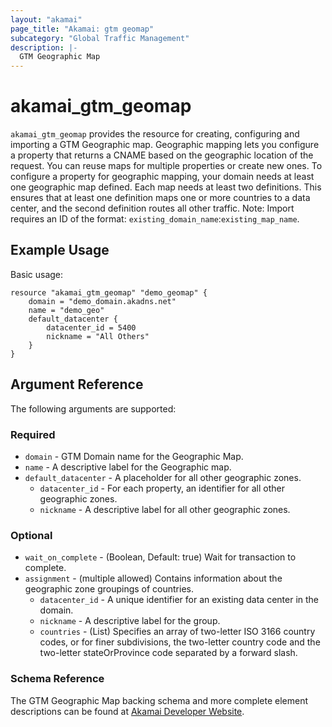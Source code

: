 ```yaml
---
layout: "akamai"
page_title: "Akamai: gtm geomap"
subcategory: "Global Traffic Management"  
description: |-
  GTM Geographic Map
---
```


# akamai_gtm_geomap

`akamai_gtm_geomap` provides the resource for creating, configuring and importing a GTM Geographic map. Geographic mapping lets you configure a property that returns a CNAME based on the geographic location of the request. You can reuse maps for multiple properties or create new ones. To configure a property for geographic mapping, your domain needs at least one geographic map defined. Each map needs at least two definitions. This ensures that at least one definition maps one or more countries to a data center, and the second definition routes all other traffic. Note: Import requires an ID of the format: `existing_domain_name`:`existing_map_name`.

## Example Usage

Basic usage:

```hcl
resource "akamai_gtm_geomap" "demo_geomap" {
    domain = "demo_domain.akadns.net"
    name = "demo_geo"
    default_datacenter {
        datacenter_id = 5400
        nickname = "All Others"
    }
}
```

## Argument Reference

The following arguments are supported:

### Required

* `domain` - GTM Domain name for the Geographic Map.
* `name` - A descriptive label for the Geographic map.
* `default_datacenter` - A placeholder for all other geographic zones.
  * `datacenter_id` - For each property, an identifier for all other geographic zones.
  * `nickname` - A descriptive label for all other geographic zones.

### Optional
 
* `wait_on_complete` - (Boolean, Default: true) Wait for transaction to complete.
* `assignment` - (multiple allowed) Contains information about the geographic zone groupings of countries.
  * `datacenter_id` - A unique identifier for an existing data center in the domain.
  * `nickname` - A descriptive label for the group.
  * `countries` - (List) Specifies an array of two-letter ISO 3166 country codes, or for finer subdivisions, the two-letter country code and the two-letter stateOrProvince code separated by a forward slash.

### Schema Reference

The GTM Geographic Map backing schema and more complete element descriptions can be found at [Akamai Developer Website](https://developer.akamai.com/api/web_performance/global_traffic_management/v1.html#geographicmap).
